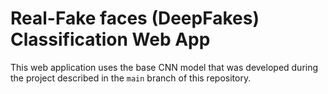 # Real-Fake faces (DeepFakes) Classification Web App

This web application uses the base CNN model that was developed during the project described in the ```main``` branch of this repository.

